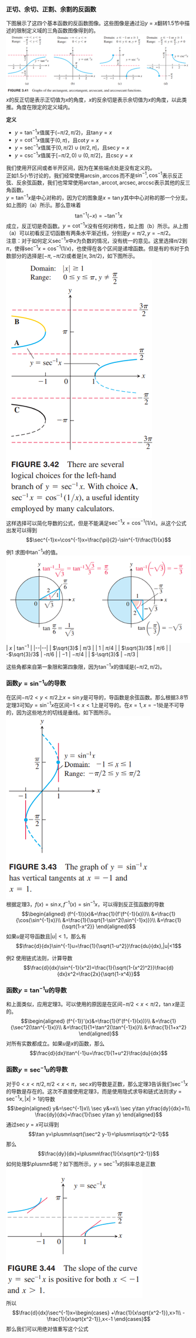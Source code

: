 ### 正切、余切、正割、余割的反函数
下图展示了这四个基本函数的反函数图像。这些图像是通过沿$y=x$翻转1.5节中描述的限制定义域的三角函数图像得到的。  
![](090.010.png)  
$x$的反正切是表示正切值为$x$的角度，$x$的反余切是表示余切值为$x$的角度，以此类推。角度在限定的定义域内。

**定义**
* $y=\tan^{-1}x$值属于$(-\pi/2,\pi/2)$，且$\tan y=x$
* $y=\cot^{-1}x$值属于$(0,\pi)$，且$\cot y=x$
* $y=\sec^{-1}x$值属于$[0,\pi/2)\cup(\pi/2,\pi]$，且$\sec y=x$
* $y=\csc^{-1}x$值属于$[-\pi/2,0)\cup(0,\pi/2]$，且$\csc y=x$

我们使用开区间或者半开区间，因为在某些端点处是没有定义的。  
正如1.5小节讨论的，我们经常使用$\arcsin,\arccos$而不是$\sin^{-1},\cos^{-1}$表示反正弦、反余弦函数，我们也常常使用$\arctan,\text{arccot},\text{arcsec},\text{arccsc}$表示其他的反三角函数。  
$y=\tan^{-1} x$是中心对称的，因为它的图象是$x=\tan y$其中中心对称的那一个分支。如上图的（a）所示。那么意味着
$$\tan^{-1}(-x)=-\tan^{-1}x$$
成立，反正切是奇函数。$y=\cot^{-1}x$没有任何对称性，如上图（b）所示。从上图（a）可以初看反正切函数有两条水平渐近线，分别是$y=\pi/2,y=-\pi/2$。  
注意：对于如何定义$\sec^{-1} x$中$x$为负数的情况，没有统一的意见。这里选择$\pi/2$到$\pi$，使得$\sec^{-1} x=\cos^{-1}(1/x)$，也使得在各个区间是递增函数。但是有的书对于负数部分的选择是$[-\pi,-\pi/2)$或者是$[\pi,3\pi/2)$，如下图所示。  
![](090.020.png)  
这样选择可以简化导数的公式，但是不能满足$\sec^{-1} x=\cos^{-1}(1/x)$。从这个公式出发可以得到
$$\sec^{-1}x=\cos^{-1}x=\frac{\pi}{2}-\sin^{-1}\frac{1}{x}$$

例1 求图中$\tan^{-1}x$的值。  
![](090.030.png)  
| $x$ | $\tan^{-1}$ |
|--|--|
| $\sqrt{3}$ | $\pi/3$ |
| $1$ | $\pi/4$ |
| $\sqrt{3}/3$ | $\pi/6$ |
| -$\sqrt{3}/3$ | -$\pi/6$ |
| $-1$ | $-\pi/4$ |
| $-\sqrt{3}$ | $-\pi/3$ |

这些角都来自第一象限和第四象限，因为$\tan^{-1}x$的值域是$(-\pi/2,\pi/2)$。

### 函数$y=\sin^{-1}u$的导数
在区间$-\pi/2<y<\pi/2$上$x=\sin y$是可导的，导函数是余弦函数。那么根据3.8节定理3可知$y=\sin^{-1}x$在区间$-1<x<1$上是可导的。在$x=1,x=-1$处是不可导的，因为这些地方的切线是垂线。如下图所示。  
![](090.040.png)  
根据定理3，$f(x)=\sin x,f^{-1}(x)=\sin^{-1}x$，可以得到反正弦函数的导数
$$\begin{aligned}
(f^{-1})(x)&=\frac{1}{f'(f^{-1}(x))}\\
&=\frac{1}{\cos(\sin^{-1}x)}\\
&=\frac{1}{\sqrt{1-\sin^2(\sin^{-1}x)}}\\
&=\frac{1}{\sqrt{1-x^2}}
\end{aligned}$$
如果$u$是可导函数且$|u|<1$，那么有
$$\frac{d}{dx}\sin^{-1}u=\frac{1}{\sqrt{1-u^2}}\frac{du}{dx},|u|<1$$

例2 使用链式法则，计算导数
$$\frac{d}{dx}\sin^{-1}(x^2)=\frac{1}{\sqrt{1-(x^2)^2}}\frac{d}{dx}x^2=\frac{2x}{\sqrt{1-x^4}}$$

### 函数$y=\tan^{-1}u$的导数
和上面类似，应用定理3。可以使用的原因是在区间$-\pi/2<x<\pi/2$，$\tan x$是正的。
$$\begin{aligned}
(f^{-1})'(x)&=\frac{1}{f'(f^{-1}(x))}\\
&=\frac{1}{\sec^2(\tan^{-1}x)}\\
&=\frac{1}{1+\tan^2(\tan^{-1}x)}\\
&=\frac{1}{1+x^2}
\end{aligned}$$
对所有实数都成立。如果$u$是$x$的函数，那么
$$\frac{d}{dx}\tan^{-1}u=\frac{1}{1+u^2}\frac{du}{dx}$$

### 函数$y=\sec^{-1}u$的导数
对于$0<x<\pi/2,\pi/2<x<\pi$，$\sec x$的导数是正数，那么定理3告诉我们$\sec^{-1}x$的导数是存在的。这次不直接使用定理3，而是使用隐式求导和链式法则求$y=\sec^{-1}x,|x|>1$的导数
$$\begin{aligned}
y&=\sec^{-1}x\\
\sec y&=x\\
\sec y\tan y\frac{dy}{dx}=1\\
\frac{dy}{dx}=\frac{1}{\sec y\tan y}
\end{aligned}$$
通过$\sec y=x$可以得到
$$\tan y=\plusmn\sqrt{\sec^2 y-1}=\plusmn\sqrt{x^2-1}$$
那么
$$\frac{dy}{dx}=\plusmn\frac{1}{x\sqrt{x^2-1}}$$
如何处理$\plusmn$呢？如下图所示，$y=\sec^{-1}x$的斜率总是正数  
![](090.050.png)  
所以
$$\frac{d}{dx}\sec^{-1}x=\begin{cases}
+\frac{1}{x\sqrt{x^2-1}},x>1\\
-\frac{1}{x\sqrt{x^2-1}},x<-1
\end{cases}$$
那么我们可以用绝对值重写这个公式


